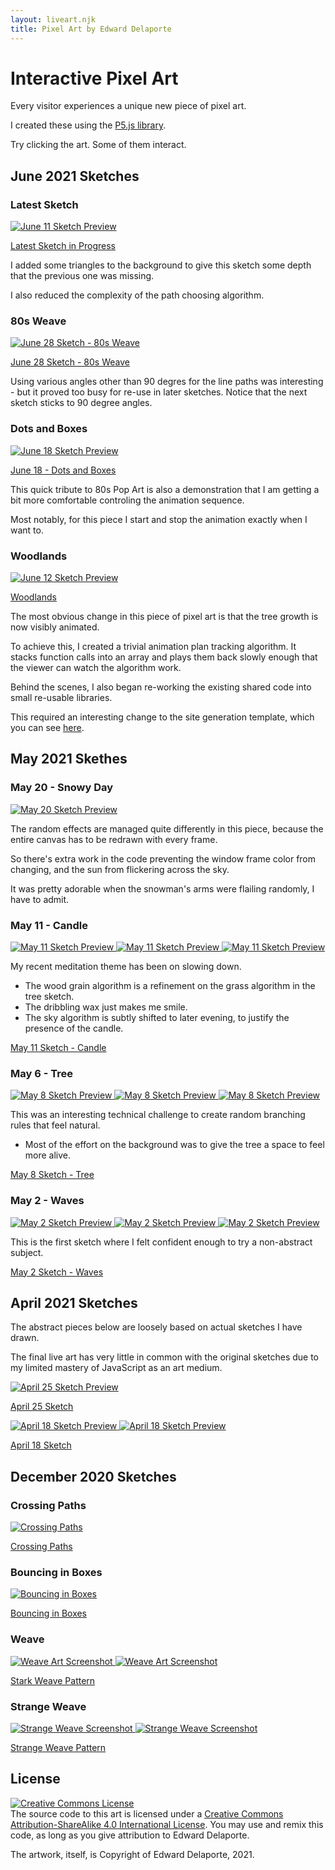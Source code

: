 ```yaml
---
layout: liveart.njk
title: Pixel Art by Edward Delaporte
---
```


# Interactive Pixel Art

Every visitor experiences a unique new piece of pixel art.

I created these using the [P5.js library][1].

[1]: https://p5js.org/reference/

Try clicking the art. Some of them interact.

<!-- 
-->

## June 2021 Sketches

### Latest Sketch

[
![June 11 Sketch Preview](/img/art/latest.PNG)
](/art/live/latest)

[Latest Sketch in Progress](/art/live/latest)

I added some triangles to the background to give this sketch some depth that the previous one was missing.

I also reduced the complexity of the path choosing algorithm.

### 80s Weave

[
![June 28 Sketch - 80s Weave](/img/art/80s_weave.PNG)
](/art/live/80s)

[June 28 Sketch - 80s Weave](/art/live/80s)

Using various angles other than 90 degres for the line paths was interesting - but it proved too busy for re-use in later sketches. Notice that the next sketch sticks to 90 degree angles.

### Dots and Boxes

[
![June 18 Sketch Preview](/img/art/dots_and_boxes.PNG)
](/art/live/dots_and_boxes)

[June 18 - Dots and Boxes](/art/live/dots_and_boxes)

This quick tribute to 80s Pop Art is also a demonstration that I am getting a bit more comfortable controling the animation sequence. 

Most notably, for this piece I start and stop the animation exactly when I want to. 

### Woodlands

[
![June 12 Sketch Preview](/img/art/trees_wide.PNG)
](/art/live/trees)

[Woodlands](/art/live/trees)

The most obvious change in this piece of pixel art is that the tree growth is now visibly animated. 

To achieve this, I created a trivial animation plan tracking algorithm. It stacks function calls into an array and plays them back slowly enough that the viewer can watch the algorithm work.

Behind the scenes, I also began re-working the existing shared code into small re-usable libraries.

This required an interesting change to the site generation template, which you can see [here](https://github.com/edthedev/edthedev.github.io/blob/1b31574972e0c08ca4591c911d2f8fa5a66de5cb/_includes/liveart.multi.script.njk#L25).


## May 2021 Skethes 

### May 20 - Snowy Day

[
![May 20 Sketch Preview](/img/art/snowday.PNG)
](/art/live/snowday)

The random effects are managed quite differently in this piece,
because the entire canvas has to be redrawn with every frame.

So there's extra work in the code preventing the window frame color 
from changing, and the sun from flickering across the sky.

It was pretty adorable when the snowman's arms were flailing randomly, I have to admit.

### May 11 - Candle

[
![May 11 Sketch Preview](/img/art/candle.PNG)
![May 11 Sketch Preview](/img/art/candle2.PNG)
![May 11 Sketch Preview](/img/art/candle3.PNG)
](/art/live/candle)

My recent meditation theme has been on slowing down.

+ The wood grain algorithm is a refinement on the grass algorithm in the tree sketch.
+ The dribbling wax just makes me smile.
+ The sky algorithm is subtly shifted to later evening, to justify the presence of the candle.

[May 11 Sketch - Candle](/art/live/candle)


### May 6 - Tree

<a href="/art/live/tree">

![May 8 Sketch Preview](/img/art/tree.PNG)
![May 8 Sketch Preview](/img/art/tree2.PNG)
![May 8 Sketch Preview](/img/art/tree5.PNG)
</a>

This was an interesting technical challenge to create random branching rules that feel natural.
+ Most of the effort on the background was to give the tree a space to feel more alive.

[May 8 Sketch - Tree](/art/live/tree)


### May 2 - Waves

<a href="/art/live/waves">

![May 2 Sketch Preview](/img/art/waves.PNG)
![May 2 Sketch Preview](/img/art/waves3.PNG)
![May 2 Sketch Preview](/img/art/waves2.PNG)
</a>

This is the first sketch where I felt confident enough to try a non-abstract subject.

[May 2 Sketch - Waves](/art/live/waves)

## April 2021 Sketches

The abstract pieces below are loosely based on actual sketches I have drawn.

The final live art has very little in common with the original sketches due to my limited mastery of JavaScript as an art medium. 

<a href="/art/live/deep">

![April 25 Sketch Preview](/img/art/deep.PNG)
</a>

[April 25 Sketch](/art/live/deep)

<a href="/art/live/sketch1">

![April 18 Sketch Preview](/img/art/sketch1.PNG)
![April 18 Sketch Preview](/img/art/sketch11.PNG)
</a>

[April 18 Sketch](/art/live/sketch1)

## December 2020 Sketches

### Crossing Paths 

<a href="/art/live/cross">

![Crossing Paths](/img/art/crossing.PNG)
</a>

[Crossing Paths](/art/live/cross)

### Bouncing in Boxes

<a href="/art/live/boxes">

![Bouncing in Boxes](/img/art/boxes.PNG)
</a>

[Bouncing in Boxes](/art/live/boxes)

### Weave

<a href="/art/live/weave">

![Weave Art Screenshot](/img/art/weave2.PNG)
![Weave Art Screenshot](/img/art/weave3.PNG)
</a>

[Stark Weave Pattern](/art/live/weave)

### Strange Weave

<a href="/art/live/weave_strange">

![Strange Weave Screenshot](/img/art/weave_strange2.PNG)
![Strange Weave Screenshot](/img/art/weave_strange3.PNG)
</a>

[Strange Weave Pattern](/art/live/weave_strange)

## License

<a rel="license" href="http://creativecommons.org/licenses/by-sa/4.0/"><img alt="Creative Commons License" style="border-width:0" src="https://i.creativecommons.org/l/by-sa/4.0/88x31.png" /></a><br />The source code to this art is licensed under a <a rel="license" href="http://creativecommons.org/licenses/by-sa/4.0/">Creative Commons Attribution-ShareAlike 4.0 International License</a>. You may use and remix this code, as long as you give attribution to Edward Delaporte.

The artwork, itself, is Copyright of Edward Delaporte, 2021.